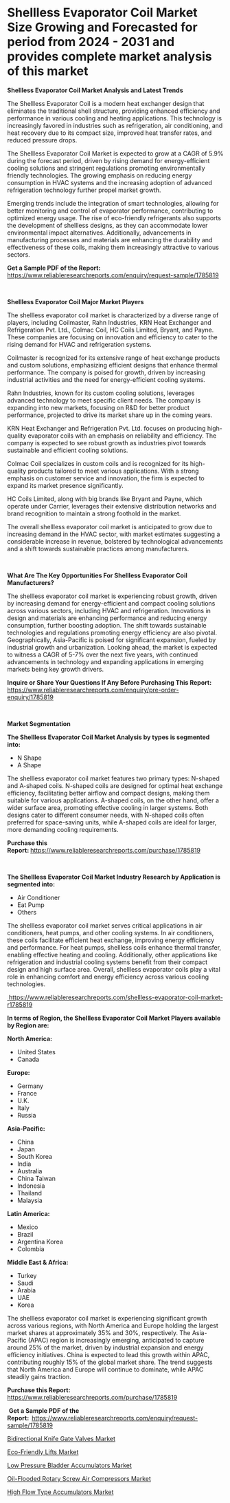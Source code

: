 <p><h1>Shellless Evaporator Coil Market Size Growing and Forecasted for period from 2024 - 2031 and provides complete market analysis of this market</h1></p><p><strong>Shellless Evaporator Coil Market Analysis and Latest Trends</strong></p>
<p><p>The Shellless Evaporator Coil is a modern heat exchanger design that eliminates the traditional shell structure, providing enhanced efficiency and performance in various cooling and heating applications. This technology is increasingly favored in industries such as refrigeration, air conditioning, and heat recovery due to its compact size, improved heat transfer rates, and reduced pressure drops.</p><p>The Shellless Evaporator Coil Market is expected to grow at a CAGR of 5.9% during the forecast period, driven by rising demand for energy-efficient cooling solutions and stringent regulations promoting environmentally friendly technologies. The growing emphasis on reducing energy consumption in HVAC systems and the increasing adoption of advanced refrigeration technology further propel market growth. </p><p>Emerging trends include the integration of smart technologies, allowing for better monitoring and control of evaporator performance, contributing to optimized energy usage. The rise of eco-friendly refrigerants also supports the development of shellless designs, as they can accommodate lower environmental impact alternatives. Additionally, advancements in manufacturing processes and materials are enhancing the durability and effectiveness of these coils, making them increasingly attractive to various sectors.</p></p>
<p><strong>Get a Sample PDF of the Report:&nbsp;</strong> <a href="https://www.reliableresearchreports.com/enquiry/request-sample/1785819?utm_campaign=1453&utm_medium=2&utm_source=Github&utm_content=ia&utm_term=13102024&utm_id=shellless-evaporator-coil">https://www.reliableresearchreports.com/enquiry/request-sample/1785819</a></p>
<p>&nbsp;</p>
<p><strong>Shellless Evaporator Coil Major Market Players</strong></p>
<p><p>The shellless evaporator coil market is characterized by a diverse range of players, including Coilmaster, Rahn Industries, KRN Heat Exchanger and Refrigeration Pvt. Ltd., Colmac Coil, HC Coils Limited, Bryant, and Payne. These companies are focusing on innovation and efficiency to cater to the rising demand for HVAC and refrigeration systems.</p><p>Coilmaster is recognized for its extensive range of heat exchange products and custom solutions, emphasizing efficient designs that enhance thermal performance. The company is poised for growth, driven by increasing industrial activities and the need for energy-efficient cooling systems. </p><p>Rahn Industries, known for its custom cooling solutions, leverages advanced technology to meet specific client needs. The company is expanding into new markets, focusing on R&D for better product performance, projected to drive its market share up in the coming years.</p><p>KRN Heat Exchanger and Refrigeration Pvt. Ltd. focuses on producing high-quality evaporator coils with an emphasis on reliability and efficiency. The company is expected to see robust growth as industries pivot towards sustainable and efficient cooling solutions.</p><p>Colmac Coil specializes in custom coils and is recognized for its high-quality products tailored to meet various applications. With a strong emphasis on customer service and innovation, the firm is expected to expand its market presence significantly.</p><p>HC Coils Limited, along with big brands like Bryant and Payne, which operate under Carrier, leverages their extensive distribution networks and brand recognition to maintain a strong foothold in the market.</p><p>The overall shellless evaporator coil market is anticipated to grow due to increasing demand in the HVAC sector, with market estimates suggesting a considerable increase in revenue, bolstered by technological advancements and a shift towards sustainable practices among manufacturers.</p></p>
<p>&nbsp;</p>
<p><strong>What Are The Key Opportunities For Shellless Evaporator Coil Manufacturers?</strong></p>
<p><p>The shellless evaporator coil market is experiencing robust growth, driven by increasing demand for energy-efficient and compact cooling solutions across various sectors, including HVAC and refrigeration. Innovations in design and materials are enhancing performance and reducing energy consumption, further boosting adoption. The shift towards sustainable technologies and regulations promoting energy efficiency are also pivotal. Geographically, Asia-Pacific is poised for significant expansion, fueled by industrial growth and urbanization. Looking ahead, the market is expected to witness a CAGR of 5-7% over the next five years, with continued advancements in technology and expanding applications in emerging markets being key growth drivers.</p></p>
<p><strong>Inquire or Share Your Questions If Any Before Purchasing This Report:</strong> <a href="https://www.reliableresearchreports.com/enquiry/pre-order-enquiry/1785819?utm_campaign=1453&utm_medium=2&utm_source=Github&utm_content=ia&utm_term=13102024&utm_id=shellless-evaporator-coil">https://www.reliableresearchreports.com/enquiry/pre-order-enquiry/1785819</a></p>
<p>&nbsp;</p>
<p><strong>Market Segmentation</strong></p>
<p><strong>The Shellless Evaporator Coil Market Analysis by types is segmented into:</strong></p>
<p><ul><li>N Shape</li><li>A Shape</li></ul></p>
<p><p>The shellless evaporator coil market features two primary types: N-shaped and A-shaped coils. N-shaped coils are designed for optimal heat exchange efficiency, facilitating better airflow and compact designs, making them suitable for various applications. A-shaped coils, on the other hand, offer a wider surface area, promoting effective cooling in larger systems. Both designs cater to different consumer needs, with N-shaped coils often preferred for space-saving units, while A-shaped coils are ideal for larger, more demanding cooling requirements.</p></p>
<p><strong>Purchase this Report:&nbsp;</strong><a href="https://www.reliableresearchreports.com/purchase/1785819?utm_campaign=1453&utm_medium=2&utm_source=Github&utm_content=ia&utm_term=13102024&utm_id=shellless-evaporator-coil">https://www.reliableresearchreports.com/purchase/1785819</a></p>
<p>&nbsp;</p>
<p><strong>The Shellless Evaporator Coil Market Industry Research by Application is segmented into:</strong></p>
<p><ul><li>Air Conditioner</li><li>Eat Pump</li><li>Others</li></ul></p>
<p><p>The shellless evaporator coil market serves critical applications in air conditioners, heat pumps, and other cooling systems. In air conditioners, these coils facilitate efficient heat exchange, improving energy efficiency and performance. For heat pumps, shellless coils enhance thermal transfer, enabling effective heating and cooling. Additionally, other applications like refrigeration and industrial cooling systems benefit from their compact design and high surface area. Overall, shellless evaporator coils play a vital role in enhancing comfort and energy efficiency across various cooling technologies.</p></p>
<p><a href="https://www.reliableresearchreports.com/shellless-evaporator-coil-market-r1785819?utm_campaign=1453&utm_medium=2&utm_source=Github&utm_content=ia&utm_term=13102024&utm_id=shellless-evaporator-coil">&nbsp;https://www.reliableresearchreports.com/shellless-evaporator-coil-market-r1785819</a></p>
<p><strong>In terms of Region, the Shellless Evaporator Coil Market Players available by Region are:</strong></p>
<p>
    <p> <strong> North America: </strong>
        <ul>
            <li>United States</li>
            <li>Canada</li>
        </ul>
        </p> 
    <p> <strong> Europe: </strong>
        <ul>
            <li>Germany</li>
            <li>France</li>
            <li>U.K.</li>
            <li>Italy</li>
            <li>Russia</li>
        </ul>
        </p> 
    <p> <strong> Asia-Pacific: </strong>
        <ul>
            <li>China</li>
            <li>Japan</li>
            <li>South Korea</li>
            <li>India</li>
            <li>Australia</li>
            <li>China Taiwan</li>
            <li>Indonesia</li>
            <li>Thailand</li>
            <li>Malaysia</li>
        </ul>
        </p> 
    <p> <strong> Latin America: </strong>
        <ul>
            <li>Mexico</li>
            <li>Brazil</li>
            <li>Argentina Korea</li>
            <li>Colombia</li>
        </ul>
        </p> 
    <p> <strong> Middle East & Africa: </strong>
        <ul>
            <li>Turkey</li>
            <li>Saudi</li>
            <li>Arabia</li>
            <li>UAE</li>
            <li>Korea</li>
        </ul>
    </p>
    </p>
<p><p>The shellless evaporator coil market is experiencing significant growth across various regions, with North America and Europe holding the largest market shares at approximately 35% and 30%, respectively. The Asia-Pacific (APAC) region is increasingly emerging, anticipated to capture around 25% of the market, driven by industrial expansion and energy efficiency initiatives. China is expected to lead this growth within APAC, contributing roughly 15% of the global market share. The trend suggests that North America and Europe will continue to dominate, while APAC steadily gains traction.</p></p>
<p><strong>Purchase this Report: </strong><a href="https://www.reliableresearchreports.com/purchase/1785819?utm_campaign=1453&utm_medium=2&utm_source=Github&utm_content=ia&utm_term=13102024&utm_id=shellless-evaporator-coil">https://www.reliableresearchreports.com/purchase/1785819</a></p>
<p>&nbsp;<strong>Get a Sample PDF of the Report:&nbsp;&nbsp;</strong><a href="https://www.reliableresearchreports.com/enquiry/request-sample/1785819?utm_campaign=1453&utm_medium=2&utm_source=Github&utm_content=ia&utm_term=13102024&utm_id=shellless-evaporator-coil">https://www.reliableresearchreports.com/enquiry/request-sample/1785819</a></p>
<p><strong></strong></p>
<p><p><a href="https://www.linkedin.com/pulse/bidirectional-knife-gate-valves-industry-analysis-report-hvrzf?utm_campaign=1453&utm_medium=2&utm_source=Github&utm_content=ia&utm_term=13102024&utm_id=shellless-evaporator-coil">Bidirectional Knife Gate Valves Market</a></p><p><a href="https://www.linkedin.com/pulse/eco-friendly-lifts-industry-sector-market-dynamics-future-ajrdf?utm_campaign=1453&utm_medium=2&utm_source=Github&utm_content=ia&utm_term=13102024&utm_id=shellless-evaporator-coil">Eco-Friendly Lifts Market</a></p><p><a href="https://www.linkedin.com/pulse/mapping-low-pressure-bladder-accumulators-market-trends-kwfsf?utm_campaign=1453&utm_medium=2&utm_source=Github&utm_content=ia&utm_term=13102024&utm_id=shellless-evaporator-coil">Low Pressure Bladder Accumulators Market</a></p><p><a href="https://github.com/bmorecock/Market-Research-Report-List-5/blob/main/oil-flooded-rotary-screw-air-compressors-market.md?utm_campaign=1453&utm_medium=2&utm_source=Github&utm_content=ia&utm_term=13102024&utm_id=shellless-evaporator-coil">Oil-Flooded Rotary Screw Air Compressors Market</a></p><p><a href="https://www.linkedin.com/pulse/high-flow-type-accumulators-industry-forecast-market-shifts-vilcf?utm_campaign=1453&utm_medium=2&utm_source=Github&utm_content=ia&utm_term=13102024&utm_id=shellless-evaporator-coil">High Flow Type Accumulators Market</a></p></p>